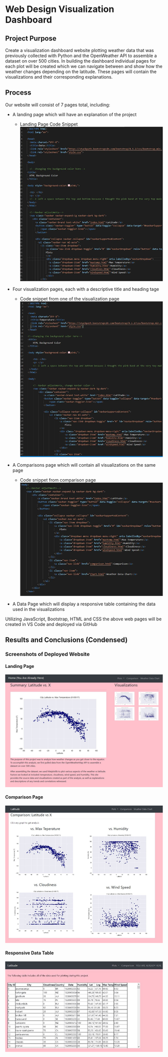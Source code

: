 # Web Design Visualization Dashboard

## Project Purpose
Create a visualization dashboard website plotting weather data that was previously collected with Python and the OpenWeather API to assemble a dataset on over 500 cities.  In building the dashboard individual pages for each plot will be created which we can navigate between and show how the weather changes depending on the latitude.  These pages will contain the visualizations and their corresponding explanations.

## Process
Our website will consist of 7 pages total, including:
- A landing page which will have an explanation of the project 
    
    - Landing Page Code Snippet ![Screenshot](Screenshots/sam1.JPG "Screenshot")

- Four visualization pages, each with a descriptive title and heading tage
    - Code snippet from one of the visualization page ![Screenshot](Screenshots/maxtemp2.JPG "Screenshot")

- A Comparisons page which will contain all visualizations on the same page
    - Code snippet from comparison page ![Screenshot](Screenshots/navbarcomp.JPG "Screenshot")

- A Data Page which will display a responsive table containing the data used in the visualizations

Utilizing JavaScript, Bootstrap, HTML and CSS the above web pages will be created in VS Code and deployed via GitHub

## Results and Conclusions (Condensed)
### Screenshots of Deployed Website

#### Landing Page
![Screenshot](Screenshots/landing.JPG "Screenshot")

#### Comparison Page
![Screenshot](Screenshots/comp.JPG "Screenshot")

#### Responsive Data Table
![Screenshot](Screenshots/weatherdata.JPG "Screenshot")





